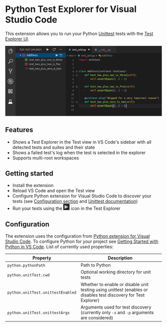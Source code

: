 # Python Test Explorer for Visual Studio Code

This extension allows you to run your Python [Unittest](https://docs.python.org/3/library/unittest.html#module-unittest) 
tests with the [Test Explorer UI](https://marketplace.visualstudio.com/items?itemName=hbenl.vscode-test-explorer).

![Screenshot](img/screenshot.png)

## Features
* Shows a Test Explorer in the Test view in VS Code's sidebar with all detected tests and suites and their state
* Shows a failed test's log when the test is selected in the explorer
* Supports multi-root workspaces

## Getting started
* Install the extension
* Reload VS Code and open the Test view
* Configure Python extension for Visual Studio Code to discover your tests 
  (see [Configuration section](#configuration) and 
       [Unittest documentation](https://docs.python.org/3/library/unittest.html#module-unittest))
* Run your tests using the ![Run](img/run-button.png) icon in the Test Explorer

## Configuration

The extension uses the configuration from [Python extension for Visual Studio Code](https://marketplace.visualstudio.com/items?itemName=ms-python.python).
To configure Python for your project see [Getting Started with Python in VS Code](https://code.visualstudio.com/docs/python/python-tutorial).
List of currently used properties:

Property                          | Description
----------------------------------|---------------------------------------------------------------
`python.pythonPath`               | Path to Python
`python.unitTest.cwd`             | Optional working directory for unit tests
`python.unitTest.unittestEnabled` | Whether to enable or disable unit testing using unittest (enables or disables test discovery for Test Explorer)
`python.unitTest.unittestArgs`    | Arguments used for test discovery (currently only `-s` and `-p` arguments are considered)
